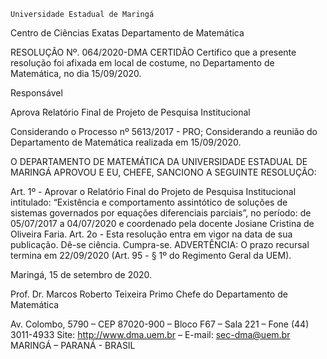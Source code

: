 	

	Universidade Estadual de Maringá
Centro de Ciências Exatas
Departamento de Matemática
	



RESOLUÇÃO Nº. 064/2020-DMA
	CERTIDÃO
Certifico que a presente resolução foi afixada em local de costume, no Departamento de Matemática, no dia 15/09/2020.


Responsável





Aprova
Relatório Final de
Projeto de Pesquisa Institucional




Considerando o Processo nº 5613/2017 - PRO;
Considerando a reunião do Departamento de Matemática realizada em 15/09/2020.

O DEPARTAMENTO DE MATEMÁTICA DA UNIVERSIDADE ESTADUAL DE MARINGÁ APROVOU E EU, CHEFE, SANCIONO A SEGUINTE RESOLUÇÃO:

Art. 1º - Aprovar o Relatório Final do Projeto de Pesquisa Institucional intitulado: “Existência e comportamento assintótico de soluções de sistemas governados por equações diferenciais parciais”, no período: de 05/07/2017 a 04/07/2020 e coordenado pela docente Josiane Cristina de Oliveira Faria.
Art. 2o - Esta resolução entra em vigor na data de sua publicação.
Dê-se ciência.
Cumpra-se.
	ADVERTÊNCIA:
O prazo recursal termina em 22/09/2020 (Art. 95 - § 1º do Regimento Geral da UEM).



						
Maringá, 15 de setembro de 2020.




                         
Prof. Dr. Marcos Roberto Teixeira Primo
 Chefe do Departamento de Matemática

Av. Colombo, 5790 – CEP 87020-900 – Bloco F67 – Sala 221 – Fone (44) 3011-4933
Site: http://www.dma.uem.br – E-mail: sec-dma@uem.br
MARINGÁ – PARANÁ - BRASIL
